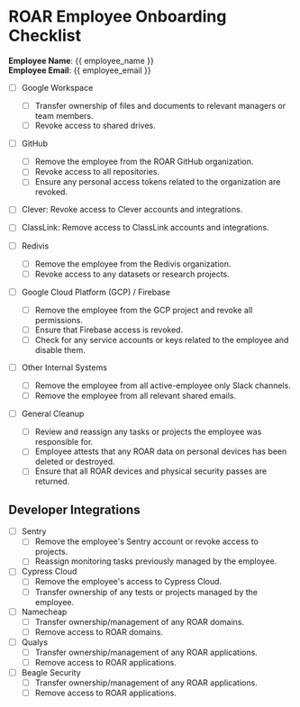 # ROAR Employee Onboarding Checklist

**Employee Name**: {{ employee_name }}\
**Employee Email**: {{ employee_email }}

- [ ] Google Workspace
  - [ ] Transfer ownership of files and documents to relevant managers or team members.
  - [ ] Revoke access to shared drives.

- [ ] GitHub
  - [ ] Remove the employee from the ROAR GitHub organization.
  - [ ] Revoke access to all repositories.
  - [ ] Ensure any personal access tokens related to the organization are revoked.

- [ ] Clever: Revoke access to Clever accounts and integrations.

- [ ] ClassLink: Remove access to ClassLink accounts and integrations.

- [ ] Redivis
  - [ ] Remove the employee from the Redivis organization.
  - [ ] Revoke access to any datasets or research projects.

- [ ] Google Cloud Platform (GCP) / Firebase
  - [ ] Remove the employee from the GCP project and revoke all permissions.
  - [ ] Ensure that Firebase access is revoked.
  - [ ] Check for any service accounts or keys related to the employee and disable them.

- [ ] Other Internal Systems
  - [ ] Remove the employee from all active-employee only Slack channels.
  - [ ] Remove the employee from all relevant shared emails.

- [ ] General Cleanup
  - [ ] Review and reassign any tasks or projects the employee was responsible for.
  - [ ] Employee attests that any ROAR data on personal devices has been deleted or destroyed.
  - [ ] Ensure that all ROAR devices and physical security passes are returned.

## Developer Integrations

- [ ] Sentry
  - [ ] Remove the employee's Sentry account or revoke access to projects.
  - [ ] Reassign monitoring tasks previously managed by the employee.

- [ ] Cypress Cloud
  - [ ] Remove the employee's access to Cypress Cloud.
  - [ ] Transfer ownership of any tests or projects managed by the employee.

- [ ] Namecheap
  - [ ] Transfer ownership/management of any ROAR domains.
  - [ ] Remove access to ROAR domains.

- [ ] Qualys
  - [ ] Transfer ownership/management of any ROAR applications.
  - [ ] Remove access to ROAR applications.

- [ ] Beagle Security
  - [ ] Transfer ownership/management of any ROAR applications.
  - [ ] Remove access to ROAR applications.
